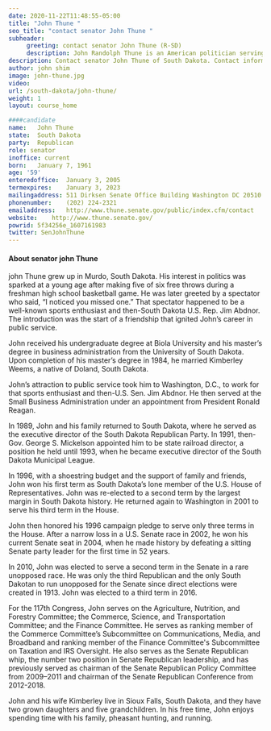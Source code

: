 ```yaml
---
date: 2020-11-22T11:48:55-05:00
title: "John Thune "
seo_title: "contact senator John Thune "
subheader:
     greeting: contact senator John Thune (R-SD) 
     description: John Randolph Thune is an American politician serving as the senior United States Senator from South Dakota, a seat he was first elected to in 2004. A member of the Republican Party, he previously served as the U.S. Representative for South Dakota's at-large congressional district from 1997 to 2003.
description: Contact senator John Thune of South Dakota. Contact information for John Thune includes  email address, phone number, and mailing address.
author: john shim
image: john-thune.jpg
video:
url: /south-dakota/john-thune/
weight: 1
layout: course_home

####candidate
name:	John Thune
state:	South Dakota
party:	Republican
role: senator
inoffice: current
born:	January 7, 1961
age: '59'
enteredoffice:	January 3, 2005
termexpires:	January 3, 2023
mailingaddress:	511 Dirksen Senate Office Building Washington DC 20510
phonenumber:	(202) 224-2321
emailaddress:	http://www.thune.senate.gov/public/index.cfm/contact
website:	http://www.thune.senate.gov/
powrid: 5f34256e_1607161983
twitter: SenJohnThune
---
```


#### About senator john Thune 
john Thune grew up in Murdo, South Dakota. His interest in politics was sparked at a young age after making five of six free throws during a freshman high school basketball game. He was later greeted by a spectator who said, “I noticed you missed one.” That spectator happened to be a well-known sports enthusiast and then-South Dakota U.S. Rep. Jim Abdnor. The introduction was the start of a friendship that ignited John’s career in public service.

John received his undergraduate degree at Biola University and his master’s degree in business administration from the University of South Dakota. Upon completion of his master’s degree in 1984, he married Kimberley Weems, a native of Doland, South Dakota.

John’s attraction to public service took him to Washington, D.C., to work for that sports enthusiast and then-U.S. Sen. Jim Abdnor. He then served at the Small Business Administration under an appointment from President Ronald Reagan.

In 1989, John and his family returned to South Dakota, where he served as the executive director of the South Dakota Republican Party. In 1991, then-Gov. George S. Mickelson appointed him to be state railroad director, a position he held until 1993, when he became executive director of the South Dakota Municipal League.

In 1996, with a shoestring budget and the support of family and friends, John won his first term as South Dakota’s lone member of the U.S. House of Representatives. John was re-elected to a second term by the largest margin in South Dakota history. He returned again to Washington in 2001 to serve his third term in the House.

John then honored his 1996 campaign pledge to serve only three terms in the House. After a narrow loss in a U.S. Senate race in 2002, he won his current Senate seat in 2004, when he made history by defeating a sitting Senate party leader for the first time in 52 years.

In 2010, John was elected to serve a second term in the Senate in a rare unopposed race. He was only the third Republican and the only South Dakotan to run unopposed for the Senate since direct elections were created in 1913. John was elected to a third term in 2016.

For the 117th Congress, John serves on the Agriculture, Nutrition, and Forestry Committee; the Commerce, Science, and Transportation Committee; and the Finance Committee. He serves as ranking member of the Commerce Committee’s Subcommittee on Communications, Media, and Broadband and ranking member of the Finance Committee's Subcommittee on Taxation and IRS Oversight. He also serves as the Senate Republican whip, the number two position in Senate Republican leadership, and has previously served as chairman of the Senate Republican Policy Committee from 2009–2011 and chairman of the Senate Republican Conference from 2012-2018.

John and his wife Kimberley live in Sioux Falls, South Dakota, and they have two grown daughters and five grandchildren. In his free time, John enjoys spending time with his family, pheasant hunting, and running.

